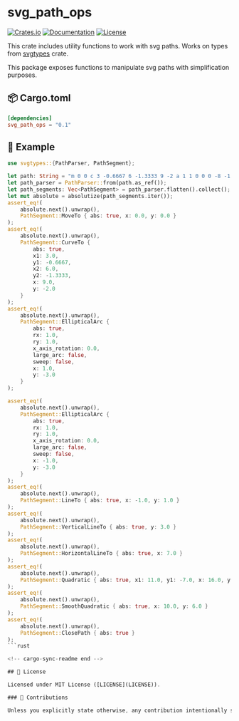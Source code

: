 # svg_path_ops

[![Crates.io](https://img.shields.io/crates/v/svg_path_ops.svg)](https://crates.io/crates/svg_path_ops)
[![Documentation](https://docs.rs/svg_path_ops/badge.svg)](https://docs.rs/svg_path_ops)
[![License](https://img.shields.io/github/license/orhanbalci/rough-rs/tree/main/svg_path_ops.svg)](https://github.com/orhanbalci/rough-rs/blob/main/svg_path_ops/LICENSE)

<!-- cargo-sync-readme start -->


 This crate includes utility functions to work with svg paths. Works on types from [svgtypes](https://github.com/RazrFalcon/svgtypes)
 crate.

 This package exposes functions to manipulate svg paths with simplification purposes.


 ## 📦 Cargo.toml

 ```toml
 [dependencies]
 svg_path_ops = "0.1"
 ```

 ## 🔧 Example

 ```rust
 use svgtypes::{PathParser, PathSegment};

 let path: String = "m 0 0 c 3 -0.6667 6 -1.3333 9 -2 a 1 1 0 0 0 -8 -1 a 1 1 0 0 0 -2 0 l 0 4 v 2 h 8 q 4 -10 9 -5 t -6 8 z".into();
 let path_parser = PathParser::from(path.as_ref());
 let path_segments: Vec<PathSegment> = path_parser.flatten().collect();
 let mut absolute = absolutize(path_segments.iter());
 assert_eq!(
     absolute.next().unwrap(),
     PathSegment::MoveTo { abs: true, x: 0.0, y: 0.0 }
 );
 assert_eq!(
     absolute.next().unwrap(),
     PathSegment::CurveTo {
         abs: true,
         x1: 3.0,
         y1: -0.6667,
         x2: 6.0,
         y2: -1.3333,
         x: 9.0,
         y: -2.0
     }
 );
 assert_eq!(
     absolute.next().unwrap(),
     PathSegment::EllipticalArc {
         abs: true,
         rx: 1.0,
         ry: 1.0,
         x_axis_rotation: 0.0,
         large_arc: false,
         sweep: false,
         x: 1.0,
         y: -3.0
     }
 );

 assert_eq!(
     absolute.next().unwrap(),
     PathSegment::EllipticalArc {
         abs: true,
         rx: 1.0,
         ry: 1.0,
         x_axis_rotation: 0.0,
         large_arc: false,
         sweep: false,
         x: -1.0,
         y: -3.0
     }
 );
 assert_eq!(
     absolute.next().unwrap(),
     PathSegment::LineTo { abs: true, x: -1.0, y: 1.0 }
 );
 assert_eq!(
     absolute.next().unwrap(),
     PathSegment::VerticalLineTo { abs: true, y: 3.0 }
 );
 assert_eq!(
     absolute.next().unwrap(),
     PathSegment::HorizontalLineTo { abs: true, x: 7.0 }
 );
 assert_eq!(
     absolute.next().unwrap(),
     PathSegment::Quadratic { abs: true, x1: 11.0, y1: -7.0, x: 16.0, y: -2.0 }
 );
 assert_eq!(
     absolute.next().unwrap(),
     PathSegment::SmoothQuadratic { abs: true, x: 10.0, y: 6.0 }
 );
 assert_eq!(
     absolute.next().unwrap(),
     PathSegment::ClosePath { abs: true }
 );
```rust

<!-- cargo-sync-readme end -->

## 📝 License

Licensed under MIT License ([LICENSE](LICENSE)).

### 🚧 Contributions

Unless you explicitly state otherwise, any contribution intentionally submitted for inclusion in this project by you, as defined in the MIT license, shall be licensed as above, without any additional terms or conditions.
